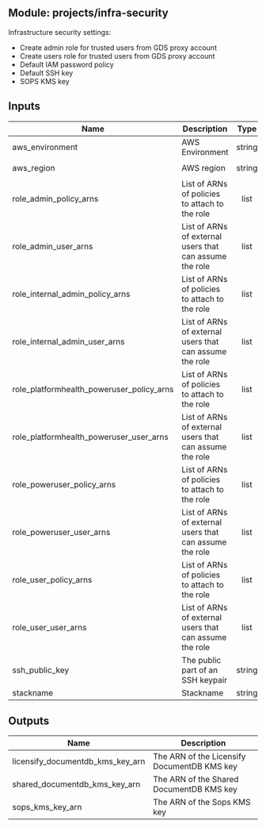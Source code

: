 ## Module: projects/infra-security

Infrastructure security settings:
 - Create admin role for trusted users from GDS proxy account
 - Create users role for trusted users from GDS proxy account
 - Default IAM password policy
 - Default SSH key
 - SOPS KMS key


## Inputs

| Name | Description | Type | Default | Required |
|------|-------------|:----:|:-----:|:-----:|
| aws_environment | AWS Environment | string | - | yes |
| aws_region | AWS region | string | `eu-west-1` | no |
| role_admin_policy_arns | List of ARNs of policies to attach to the role | list | `<list>` | no |
| role_admin_user_arns | List of ARNs of external users that can assume the role | list | `<list>` | no |
| role_internal_admin_policy_arns | List of ARNs of policies to attach to the role | list | `<list>` | no |
| role_internal_admin_user_arns | List of ARNs of external users that can assume the role | list | `<list>` | no |
| role_platformhealth_poweruser_policy_arns | List of ARNs of policies to attach to the role | list | `<list>` | no |
| role_platformhealth_poweruser_user_arns | List of ARNs of external users that can assume the role | list | `<list>` | no |
| role_poweruser_policy_arns | List of ARNs of policies to attach to the role | list | `<list>` | no |
| role_poweruser_user_arns | List of ARNs of external users that can assume the role | list | `<list>` | no |
| role_user_policy_arns | List of ARNs of policies to attach to the role | list | `<list>` | no |
| role_user_user_arns | List of ARNs of external users that can assume the role | list | `<list>` | no |
| ssh_public_key | The public part of an SSH keypair | string | - | yes |
| stackname | Stackname | string | `` | no |

## Outputs

| Name | Description |
|------|-------------|
| licensify_documentdb_kms_key_arn | The ARN of the Licensify DocumentDB KMS key |
| shared_documentdb_kms_key_arn | The ARN of the Shared DocumentDB KMS key |
| sops_kms_key_arn | The ARN of the Sops KMS key |


